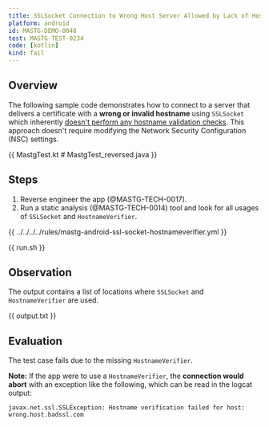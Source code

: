 ```yaml
---
title: SSLSocket Connection to Wrong Host Server Allowed by Lack of HostnameVerifier
platform: android
id: MASTG-DEMO-0048
test: MASTG-TEST-0234
code: [kotlin]
kind: fail
---
```


## Overview

The following sample code demonstrates how to connect to a server that delivers a certificate with a **wrong or invalid hostname** using `SSLSocket` which inherently [doesn't perform any hostname validation checks](https://developer.android.com/training/articles/security-ssl.html#WarningsSslSocket). This approach doesn't require modifying the Network Security Configuration (NSC) settings.

{{ MastgTest.kt # MastgTest_reversed.java }}

## Steps

1. Reverse engineer the app (@MASTG-TECH-0017).
2. Run a static analysis (@MASTG-TECH-0014) tool and look for all usages of `SSLSocket` and `HostnameVerifier`.

{{ ../../../../rules/mastg-android-ssl-socket-hostnameverifier.yml }}

{{ run.sh }}

## Observation

The output contains a list of locations where `SSLSocket` and `HostnameVerifier` are used.

{{ output.txt }}

## Evaluation

The test case fails due to the missing `HostnameVerifier`.

**Note:** If the app were to use a `HostnameVerifier`, the **connection would abort** with an exception like the following, which can be read in the logcat output:

```plaintext
javax.net.ssl.SSLException: Hostname verification failed for host: wrong.host.badssl.com
```
